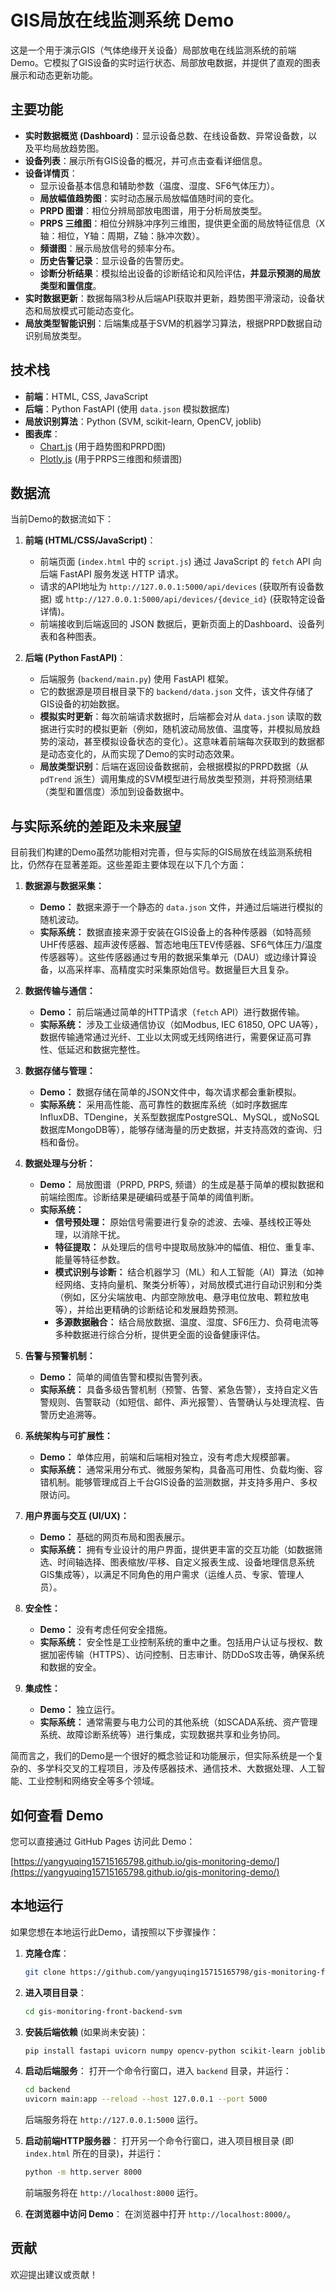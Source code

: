 # GIS局放在线监测系统 Demo

这是一个用于演示GIS（气体绝缘开关设备）局部放电在线监测系统的前端Demo。它模拟了GIS设备的实时运行状态、局部放电数据，并提供了直观的图表展示和动态更新功能。

## 主要功能

*   **实时数据概览 (Dashboard)**：显示设备总数、在线设备数、异常设备数，以及平均局放趋势图。
*   **设备列表**：展示所有GIS设备的概况，并可点击查看详细信息。
*   **设备详情页**：
    *   显示设备基本信息和辅助参数（温度、湿度、SF6气体压力）。
    *   **局放幅值趋势图**：实时动态展示局放幅值随时间的变化。
    *   **PRPD 图谱**：相位分辨局部放电图谱，用于分析局放类型。
    *   **PRPS 三维图**：相位分辨脉冲序列三维图，提供更全面的局放特征信息（X轴：相位，Y轴：周期，Z轴：脉冲次数）。
    *   **频谱图**：展示局放信号的频率分布。
    *   **历史告警记录**：显示设备的告警历史。
    *   **诊断分析结果**：模拟给出设备的诊断结论和风险评估，**并显示预测的局放类型和置信度**。
*   **实时数据更新**：数据每隔3秒从后端API获取并更新，趋势图平滑滚动，设备状态和局放模式可能动态变化。
*   **局放类型智能识别**：后端集成基于SVM的机器学习算法，根据PRPD数据自动识别局放类型。

## 技术栈

*   **前端**：HTML, CSS, JavaScript
*   **后端**：Python FastAPI (使用 `data.json` 模拟数据库)
*   **局放识别算法**：Python (SVM, scikit-learn, OpenCV, joblib)
*   **图表库**：
    *   [Chart.js](https://www.chartjs.org/) (用于趋势图和PRPD图)
    *   [Plotly.js](https://plotly.com/javascript/) (用于PRPS三维图和频谱图)

## 数据流

当前Demo的数据流如下：

1.  **前端 (HTML/CSS/JavaScript)**：
    *   前端页面 (`index.html` 中的 `script.js`) 通过 JavaScript 的 `fetch` API 向后端 FastAPI 服务发送 HTTP 请求。
    *   请求的API地址为 `http://127.0.0.1:5000/api/devices` (获取所有设备数据) 或 `http://127.0.0.1:5000/api/devices/{device_id}` (获取特定设备详情)。
    *   前端接收到后端返回的 JSON 数据后，更新页面上的Dashboard、设备列表和各种图表。

2.  **后端 (Python FastAPI)**：
    *   后端服务 (`backend/main.py`) 使用 FastAPI 框架。
    *   它的数据源是项目根目录下的 `backend/data.json` 文件，该文件存储了GIS设备的初始数据。
    *   **模拟实时更新**：每次前端请求数据时，后端都会对从 `data.json` 读取的数据进行实时的模拟更新（例如，随机波动局放值、温度等，并模拟局放趋势的滚动，甚至模拟设备状态的变化）。这意味着前端每次获取到的数据都是动态变化的，从而实现了Demo的实时动态效果。
    *   **局放类型识别**：后端在返回设备数据前，会根据模拟的PRPD数据（从 `pdTrend` 派生）调用集成的SVM模型进行局放类型预测，并将预测结果（类型和置信度）添加到设备数据中。

## 与实际系统的差距及未来展望

目前我们构建的Demo虽然功能相对完善，但与实际的GIS局放在线监测系统相比，仍然存在显著差距。这些差距主要体现在以下几个方面：

1.  **数据源与数据采集：**
    *   **Demo：** 数据来源于一个静态的 `data.json` 文件，并通过后端进行模拟的随机波动。
    *   **实际系统：** 数据直接来源于安装在GIS设备上的各种传感器（如特高频UHF传感器、超声波传感器、暂态地电压TEV传感器、SF6气体压力/温度传感器等）。这些传感器通过专用的数据采集单元（DAU）或边缘计算设备，以高采样率、高精度实时采集原始信号。数据量巨大且复杂。

2.  **数据传输与通信：**
    *   **Demo：** 前后端通过简单的HTTP请求（`fetch` API）进行数据传输。
    *   **实际系统：** 涉及工业级通信协议（如Modbus, IEC 61850, OPC UA等），数据传输通常通过光纤、工业以太网或无线网络进行，需要保证高可靠性、低延迟和数据完整性。

3.  **数据存储与管理：**
    *   **Demo：** 数据存储在简单的JSON文件中，每次请求都会重新模拟。
    *   **实际系统：** 采用高性能、高可靠性的数据库系统（如时序数据库InfluxDB、TDengine，关系型数据库PostgreSQL、MySQL，或NoSQL数据库MongoDB等），能够存储海量的历史数据，并支持高效的查询、归档和备份。

4.  **数据处理与分析：**
    *   **Demo：** 局放图谱（PRPD, PRPS, 频谱）的生成是基于简单的模拟数据和前端绘图库。诊断结果是硬编码或基于简单的阈值判断。
    *   **实际系统：**
        *   **信号预处理：** 原始信号需要进行复杂的滤波、去噪、基线校正等处理，以消除干扰。
        *   **特征提取：** 从处理后的信号中提取局放脉冲的幅值、相位、重复率、能量等特征参数。
        *   **模式识别与诊断：** 结合机器学习（ML）和人工智能（AI）算法（如神经网络、支持向量机、聚类分析等），对局放模式进行自动识别和分类（例如，区分尖端放电、内部空隙放电、悬浮电位放电、颗粒放电等），并给出更精确的诊断结论和发展趋势预测。
        *   **多源数据融合：** 结合局放数据、温度、湿度、SF6压力、负荷电流等多种数据进行综合分析，提供更全面的设备健康评估。

5.  **告警与预警机制：**
    *   **Demo：** 简单的阈值告警和模拟告警列表。
    *   **实际系统：** 具备多级告警机制（预警、告警、紧急告警），支持自定义告警规则、告警联动（如短信、邮件、声光报警）、告警确认与处理流程、告警历史追溯等。

6.  **系统架构与可扩展性：**
    *   **Demo：** 单体应用，前端和后端相对独立，没有考虑大规模部署。
    *   **实际系统：** 通常采用分布式、微服务架构，具备高可用性、负载均衡、容错机制。能够管理成百上千台GIS设备的监测数据，并支持多用户、多权限访问。

7.  **用户界面与交互 (UI/UX)：**
    *   **Demo：** 基础的网页布局和图表展示。
    *   **实际系统：** 拥有专业设计的用户界面，提供更丰富的交互功能（如数据筛选、时间轴选择、图表缩放/平移、自定义报表生成、设备地理信息系统GIS集成等），以满足不同角色的用户需求（运维人员、专家、管理人员）。

8.  **安全性：**
    *   **Demo：** 没有考虑任何安全措施。
    *   **实际系统：** 安全性是工业控制系统的重中之重。包括用户认证与授权、数据加密传输（HTTPS）、访问控制、日志审计、防DDoS攻击等，确保系统和数据的安全。

9.  **集成性：**
    *   **Demo：** 独立运行。
    *   **实际系统：** 通常需要与电力公司的其他系统（如SCADA系统、资产管理系统、故障诊断系统等）进行集成，实现数据共享和业务协同。

简而言之，我们的Demo是一个很好的概念验证和功能展示，但实际系统是一个复杂的、多学科交叉的工程项目，涉及传感器技术、通信技术、大数据处理、人工智能、工业控制和网络安全等多个领域。

## 如何查看 Demo

您可以直接通过 GitHub Pages 访问此 Demo：

[https://yangyuqing15715165798.github.io/gis-monitoring-demo/](https://yangyuqing15715165798.github.io/gis-monitoring-demo/)

## 本地运行

如果您想在本地运行此Demo，请按照以下步骤操作：

1.  **克隆仓库**：
    ```bash
    git clone https://github.com/yangyuqing15715165798/gis-monitoring-front-backend-svm.git
    ```
2.  **进入项目目录**：
    ```bash
    cd gis-monitoring-front-backend-svm
    ```
3.  **安装后端依赖** (如果尚未安装)：
    ```bash
    pip install fastapi uvicorn numpy opencv-python scikit-learn joblib
    ```
4.  **启动后端服务**：
    打开一个命令行窗口，进入 `backend` 目录，并运行：
    ```bash
    cd backend
    uvicorn main:app --reload --host 127.0.0.1 --port 5000
    ```
    后端服务将在 `http://127.0.0.1:5000` 运行。

5.  **启动前端HTTP服务器**：
    打开另一个命令行窗口，进入项目根目录 (即 `index.html` 所在的目录)，并运行：
    ```bash
    python -m http.server 8000
    ```
    前端服务将在 `http://localhost:8000` 运行。

6.  **在浏览器中访问 Demo**：
    在浏览器中打开 `http://localhost:8000/`。

## 贡献

欢迎提出建议或贡献！